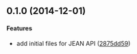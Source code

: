 <a name="0.1.0"></a>
## 0.1.0 (2014-12-01)


#### Features

* add initial files for JEAN API ([2875dd59](https://github.com/lwhiteley/jean/commit/2875dd59e6b2ecd0d3eaba268d18bc54f0f32af6))
